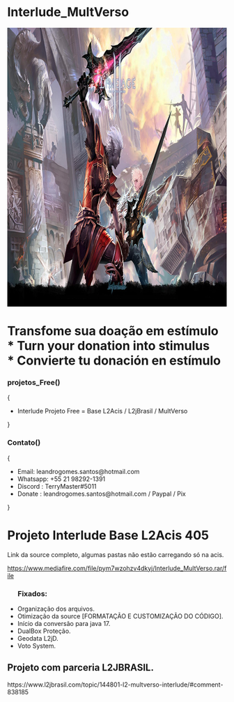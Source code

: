 # Interlude_MultVerso

<img align="center" alt="Programdor" height="640" width="1024" src="https://github.com/terrygomes/Interlude_MultVerso/blob/Projeto-Emprego/interlude.jpg">

 <div>
  <h1>Transfome sua doação em estímulo <br>  * Turn your donation into stimulus <br>   * Convierte tu donación en estímulo</h1>
    <h3>projetos_Free()</h3>
    {
    <ul>
    <li>Interlude Projeto Free = Base L2Acis   / L2jBrasil / MultVerso </li>
 </ul>
     }  
    <h3>Contato()</h3>
    {
    <ul>
    <li>Email: leandrogomes.santos@hotmail.com</li>
    <li>Whatsapp: +55 21 98292-1391</li>
      <li>Discord : TerryMaster#5011</li>
      <li>Donate : leandrogomes.santos@hotmail.com / Paypal / Pix </li>
    </ul>
     }    
  </div>
  
<h1>Projeto Interlude Base L2Acis 405</h1>

<p>
Link da source completo, algumas pastas não estão carregando só na acis.

https://www.mediafire.com/file/pym7wzohzv4dkyj/Interlude_MultVerso.rar/file
</p>

<div>
 <ul>
      <h3>Fixados: </h3>
  <li>Organização dos arquivos.</li>
  <li>Otimização da source [FORMATAÇÃO E CUSTOMIZAÇÃO DO CÓDIGO].</li>
  <li>Início da conversão para java 17.</li>
  <li>DualBox Proteção.</li>
  <li>Geodata L2jD.</li>
  <li>Voto System.</li>
  
 </ul>
 </div>

<h2>Projeto com parceria L2JBRASIL.</h2>
https://www.l2jbrasil.com/topic/144801-l2-multverso-interlude/#comment-838185
